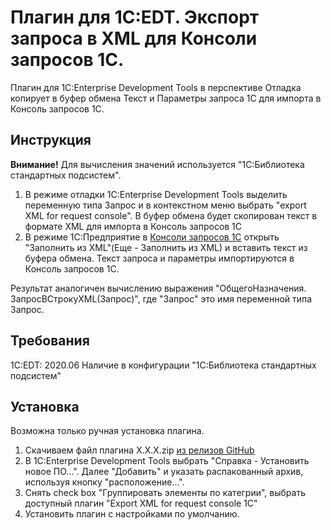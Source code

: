 # Плагин для 1C:EDT. Экспорт запроса в XML для Консоли запросов 1С. 
Плагин для 1C:Enterprise Development Tools в перспективе Отладка копирует в буфер обмена Текст и Параметры запроса 1С для импорта в Консоль запросов 1С. 

## Инструкция
**Внимание!** Для вычисления значений используется "1С:Библиотека стандартных подсистем".
1. В режиме отладки 1C:Enterprise Development Tools выделить переменную типа Запрос и в контекстном меню выбрать "export XML for request console". В буфер обмена будет скопирован текст в формате XML для импорта в Консоль запросов 1С
2. В режиме 1C:Предприятие в [Консоли запросов 1С](https://its.1c.ru/db/metod8dev#content:4500:hdoc) открыть "Заполнить из XML"(Еще - Заполнить из XML) и вставить текст из буфера обмена. Текст запроса и параметры импортируются в Консоль запросов 1С.

Результат аналогичен вычислению выражения "ОбщегоНазначения. ЗапросВСтрокуXML(Запрос)", где "Запрос" это имя переменной типа Запрос.

## Требования
1C:EDT: 2020.06
Наличие в конфигурации "1С:Библиотека стандартных подсистем"

## Установка
Возможна только ручная установка плагина.
1. Скачиваем файл плагина X.X.X.zip [из релизов GitHub](https://github.com/VitaliyVS-2020/export-xml-for-request-console-1c/releases)
2. В 1C:Enterprise Development Tools выбрать "Справка - Установить новое ПО...". Далее "Добавить" и указать распакованный архив, используя кнопку "расположение...".
3. Снять check box "Группировать элементы по категрии", выбрать доступный плагин "Export XML for request console 1C"
4. Установить плагин с настройками по умолчанию.
